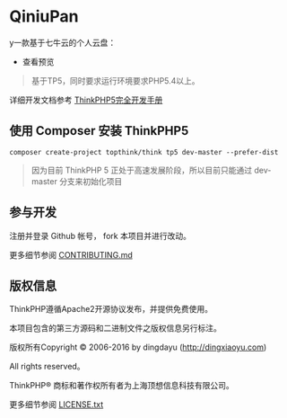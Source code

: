 QiniuPan
===============

y一款基于七牛云的个人云盘：

 + 查看预览

> 基于TP5，同时要求运行环境要求PHP5.4以上。

详细开发文档参考 [ThinkPHP5完全开发手册](http://www.kancloud.cn/manual/thinkphp5)

## 使用 Composer 安装 ThinkPHP5
~~~
composer create-project topthink/think tp5 dev-master --prefer-dist
~~~
> 因为目前 ThinkPHP 5 正处于高速发展阶段，所以目前只能通过 dev-master 分支来初始化项目

## 参与开发
注册并登录 Github 帐号， fork 本项目并进行改动。

更多细节参阅 [CONTRIBUTING.md](CONTRIBUTING.md)

## 版权信息

ThinkPHP遵循Apache2开源协议发布，并提供免费使用。

本项目包含的第三方源码和二进制文件之版权信息另行标注。

版权所有Copyright © 2006-2016 by dingdayu (http://dingxiaoyu.com)

All rights reserved。

ThinkPHP® 商标和著作权所有者为上海顶想信息科技有限公司。

更多细节参阅 [LICENSE.txt](LICENSE.txt)
